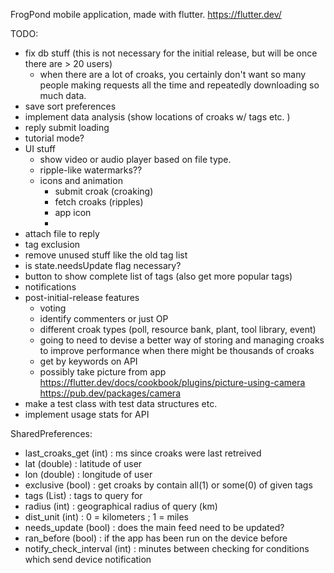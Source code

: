 FrogPond mobile application, made with flutter. https://flutter.dev/

TODO:
* fix db stuff (this is not necessary for the initial release, but will be once there are > 20 users)
    - when there are a lot of croaks, you certainly don't want so many people making requests all the time and repeatedly downloading so much data.
* save sort preferences
* implement data analysis (show locations of croaks w/ tags etc. )
* reply submit loading
* tutorial mode?
* UI stuff
  - show video or audio player based on file type.
  - ripple-like watermarks??
  - icons and animation
    - submit croak (croaking)
    - fetch croaks (ripples)
    - app icon
    -
* attach file to reply
* tag exclusion
* remove unused stuff like the old tag list
* is state.needsUpdate flag necessary?
* button to show complete list of tags (also get more popular tags)
* notifications
* post-initial-release features
  - voting
  - identify commenters or just OP
  - different croak types (poll, resource bank, plant, tool library, event)
  - going to need to devise a better way of storing and managing croaks to improve performance when there might be thousands
   of croaks
  - get by keywords on API
  - possibly take picture from app https://flutter.dev/docs/cookbook/plugins/picture-using-camera
      https://pub.dev/packages/camera
* make a test class with test data structures etc.
* implement usage stats for API

SharedPreferences:
  * last_croaks_get (int) : ms since croaks were last retreived
  * lat (double) : latitude of user
  * lon (double) : longitude of user
  * exclusive (bool) : get croaks by contain all(1) or some(0) of given tags
  * tags (List<String>) : tags to query for 
  * radius (int) : geographical radius of query (km)
  * dist_unit (int) : 0 = kilometers ; 1 = miles
  * needs_update (bool) : does the main feed need to be updated?
  * ran_before (bool) : if the app has been run on the device before
  * notify_check_interval (int) : minutes between checking for conditions which send device notification 